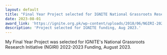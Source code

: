```yaml
---
layout: default
title: "Final Year Project selected for IGNITE National Grassroots Research Initiative 2022-2023 Funding"
date: 2023-08-01
award_link: 'https://ignite.org.pk/wp-content/uploads/2018/06/NGIRI-2022-23-List-of-Shortlisted-FYPs.pdf'
description: 'Project selected for IGNITE funding, Aug 2023.'
---
```

My Final Year Project was selected for IGNITE's National Grassroots Research Initiative (NGIRI) 2022-2023 Funding, August 2023.
